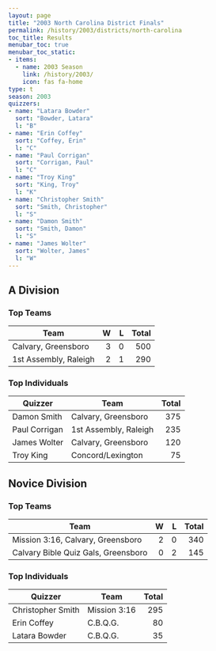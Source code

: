 ```yaml
---
layout: page
title: "2003 North Carolina District Finals"
permalink: /history/2003/districts/north-carolina
toc_title: Results
menubar_toc: true
menubar_toc_static:
- items:
  - name: 2003 Season
    link: /history/2003/
    icon: fas fa-home
type: t
season: 2003
quizzers:
- name: "Latara Bowder"
  sort: "Bowder, Latara"
  l: "B"
- name: "Erin Coffey"
  sort: "Coffey, Erin"
  l: "C"
- name: "Paul Corrigan"
  sort: "Corrigan, Paul"
  l: "C"
- name: "Troy King"
  sort: "King, Troy"
  l: "K"
- name: "Christopher Smith"
  sort: "Smith, Christopher"
  l: "S"
- name: "Damon Smith"
  sort: "Smith, Damon"
  l: "S"
- name: "James Wolter"
  sort: "Wolter, James"
  l: "W"
---
```


## A Division

### Top Teams

| Team                  |    W |    L | Total |
| --------------------- | ---: | ---: | ----: |
| Calvary, Greensboro   |    3 |    0 |   500 |
| 1st Assembly, Raleigh |    2 |    1 |   290 |

### Top Individuals

| Quizzer       | Team                  | Total |
| ------------- | --------------------- | ----: |
| Damon Smith   | Calvary, Greensboro   |   375 |
| Paul Corrigan | 1st Assembly, Raleigh |   235 |
| James Wolter  | Calvary, Greensboro   |   120 |
| Troy King     | Concord/Lexington     |    75 |

## Novice Division

### Top Teams

| Team                                |    W |    L | Total |
| ----------------------------------- | ---: | ---: | ----: |
| Mission 3:16, Calvary, Greensboro   |    2 |    0 |   340 |
| Calvary Bible Quiz Gals, Greensboro |    0 |    2 |   145 |

### Top Individuals

| Quizzer           | Team         | Total |
| ----------------- | ------------ | ----: |
| Christopher Smith | Mission 3:16 |   295 |
| Erin Coffey       | C.B.Q.G.     |    80 |
| Latara Bowder     | C.B.Q.G.     |    35 |